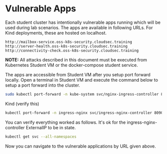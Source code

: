 # Vulnerable Apps

Each student cluster has intentionally vulnerable apps running which will be used during lab scenarios. The apps are available in following URLs. For Kind deployments, these are hosted on localhost.

```
http://mailbox-service.oss-k8s-security.cloudsec.training
http://server-health.oss-k8s-security.cloudsec.training
http://connectivity-check.oss-k8s-security.cloudsec.training
```

**NOTE:** All attacks described in this document must be executed from Kubernetes Student VM or the docker-compose
student service.

The apps are accessible from Student VM after you setup port forward locally. Open a terminal in Student VM and execute the command below to setup a port forward into the cluster.

```bash
sudo kubectl port-forward -n kube-system svc/nginx-ingress-controller 80:80
```

Kind (verify this)
```bash
kubectl port-forward -n ingress-nginx svc/ingress-nginx-controller 8090:80
```

You can verify everything worked as follows. It's ok for the ingress-nginx-controller ExternalIP to 
be in <pending> state.
```bash
kubectl get svc --all-namespaces
```

Now you can navigate to the vulnerable applications by URL given above.